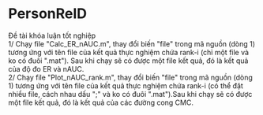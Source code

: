 # PersonReID
Đề tài khóa luận tốt nghiệp </br>
1/ Chạy file "Calc_ER_nAUC.m", thay đổi biến "file" trong mã nguồn (dòng 1) tương ứng với tên file của 
   kết quả thực nghiệm chứa rank-i (chỉ một file và ko có đuôi ".mat"). Sau khi chạy sẽ có được một file kết quả,
   đó là kết quả của độ đo ER và nAUC. </br>
2/ Chạy file "Plot_nAUC_rank.m", thay đổi biến "file" trong mã nguồn (dòng 1) tương ứng với tên file của 
   kết quả thực nghiệm chứa rank-i (có thể đặt nhiều file, cách nhau dấu ";" và ko có đuôi ".mat").Sau khi chạy sẽ có được một file kết quả,
   đó là kết quả của các đường cong CMC.
